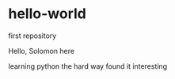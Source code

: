 # hello-world
first repository

Hello,
Solomon here

learning python the hard way
found it interesting
